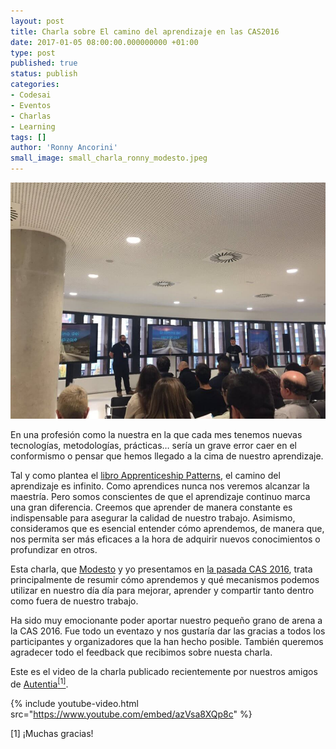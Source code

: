 ```yaml
---
layout: post
title: Charla sobre El camino del aprendizaje en las CAS2016 
date: 2017-01-05 08:00:00.000000000 +01:00
type: post
published: true
status: publish
categories:
- Codesai
- Eventos
- Charlas
- Learning
tags: []
author: 'Ronny Ancorini'
small_image: small_charla_ronny_modesto.jpeg
---
```


<img src="/assets/charla_ronny_modesto_1.jpeg" alt="Ronny y Modesto comenzando su charla">

En una profesión como la nuestra en la que cada mes tenemos nuevas tecnologías, metodologías, prácticas… sería un grave error caer en el conformismo o pensar que hemos llegado a la cima de nuestro aprendizaje. 

Tal y como plantea el [libro Apprenticeship Patterns](http://chimera.labs.oreilly.com/books/1234000001813/index.html), el camino del aprendizaje es infinito. Como aprendices nunca nos veremos alcanzar la maestría. Pero somos conscientes de que el aprendizaje continuo marca una gran diferencia. Creemos que aprender de manera constante es indispensable para asegurar la calidad de nuestro trabajo. Asimismo, consideramos que es esencial entender cómo aprendemos, de manera que, nos permita ser más eficaces a la hora de adquirir nuevos conocimientos o profundizar en otros. 

Esta charla, que [Modesto](https://twitter.com/msanjuan?lang=en) y yo presentamos en [la pasada CAS 2016](http://cas2016.agile-spain.org/), trata principalmente de resumir cómo aprendemos y qué mecanismos podemos utilizar en nuestro día día para mejorar, aprender y compartir tanto dentro como fuera de nuestro trabajo. 

Ha sido muy emocionante poder aportar nuestro pequeño grano de arena a la CAS 2016. Fue todo un eventazo y nos gustaría dar las gracias a todos los participantes y organizadores que la han hecho posible. También queremos agradecer todo el feedback que recibimos sobre nuesta charla.

Este es el video de la charla publicado recientemente por nuestros amigos de [Autentia](https://www.autentia.com/)<a href="#nota1"><sup>[1]</sup></a>. 

{% include youtube-video.html src="https://www.youtube.com/embed/azVsa8XQp8c" %}


<div class="foot-note">
   <a name="nota1"></a> [1] ¡Muchas gracias!   
</div>
